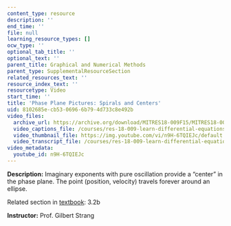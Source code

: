 ```yaml
---
content_type: resource
description: ''
end_time: ''
file: null
learning_resource_types: []
ocw_type: ''
optional_tab_title: ''
optional_text: ''
parent_title: Graphical and Numerical Methods
parent_type: SupplementalResourceSection
related_resources_text: ''
resource_index_text: ''
resourcetype: Video
start_time: ''
title: 'Phase Plane Pictures: Spirals and Centers'
uid: 8102685e-cb53-0696-6b79-4d733c8e492b
video_files:
  archive_url: https://archive.org/download/MITRES18-009F15/MITRES18-009F15_3_2b_SpiralsCenters_300k.mp4
  video_captions_file: /courses/res-18-009-learn-differential-equations-up-close-with-gilbert-strang-and-cleve-moler-fall-2015/b1349edf649854059099db7bba728225_n9H-6TQIEJc.vtt
  video_thumbnail_file: https://img.youtube.com/vi/n9H-6TQIEJc/default.jpg
  video_transcript_file: /courses/res-18-009-learn-differential-equations-up-close-with-gilbert-strang-and-cleve-moler-fall-2015/cc06bb60573376a3c85e01eb53090ec2_n9H-6TQIEJc.pdf
video_metadata:
  youtube_id: n9H-6TQIEJc
---
```


**Description:** Imaginary exponents with pure oscillation provide a “center” in the phase plane. The point (position, velocity) travels forever around an ellipse.

Related section in [textbook](http://www-math.mit.edu/~gs/dela/): 3.2b

**Instructor:** Prof. Gilbert Strang
